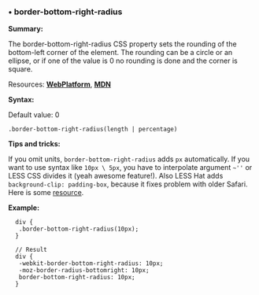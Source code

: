 ### <a name="border-bottom-right-radius"></a> &#8226; border-bottom-right-radius
**Summary:**

The border-bottom-right-radius CSS property sets the rounding of the bottom-left corner of the element. The rounding can be a circle or an ellipse, or if one of the value is 0 no rounding is done and the corner is square.

Resources: **[WebPlatform](http://docs.webplatform.org/wiki/css/properties/border-radius)**, **[MDN](https://developer.mozilla.org/en-US/docs/Web/CSS/border-bottom-right-radius)**

**Syntax:**

Default value: 0

    .border-bottom-right-radius(length | percentage)

**Tips and tricks:**

If you omit units, `border-bottom-right-radius` adds `px` automatically. 
If you want to use syntax like `10px \ 5px`, you have to interpolate argument `~''` or LESS CSS divides it (yeah awesome feature!).
Also LESS Hat adds `background-clip: padding-box`, because it fixes problem with older Safari. Here is some [resource](http://tumble.sneak.co.nz/post/928998513/fixing-the-background-bleed).
  
**Example:**

      div {
       .border-bottom-right-radius(10px);
      }
      
      // Result
      div {
       -webkit-border-bottom-right-radius: 10px;
       -moz-border-radius-bottomright: 10px;
       border-bottom-right-radius: 10px;
      }   


